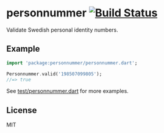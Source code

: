 # personnummer [![Build Status](https://github.com/personnummer/dart/workflows/test/badge.svg)](https://github.com/personnummer/dart/actions)

Validate Swedish personal identity numbers.

## Example

```dart
import 'package:personnummer/personnummer.dart';

Personnummer.valid('198507099805');
//=> true
```

See [test/personnummer.dart](test/personnummer.dart) for more examples.

## License

MIT